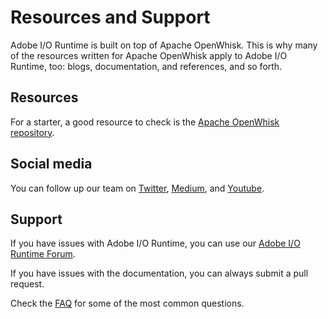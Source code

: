 <HeroSimple slots="heading, title"/>

# Resources and Support

Adobe I/O Runtime is built on top of Apache OpenWhisk. This is why many of the resources written for Apache OpenWhisk apply to Adobe I/O Runtime, too: blogs, documentation, and references, and so forth.

## Resources

For a starter, a good resource to check is the [Apache OpenWhisk repository](https://github.com/apache/incubator-openwhisk/tree/master/docs).

## Social media

You can follow up our team on [Twitter](https://twitter.com/adobeio), [Medium](https://medium.com/adobetech/tagged/platform), and [Youtube](https://www.youtube.com/channel/UCDtYqOjS9Eq9gacLcbMwhhQ).

## Support

If you have issues with Adobe I/O Runtime, you can use our [Adobe I/O Runtime Forum](https://forums.adobe.com/community/adobe-io/adobe-io-runtime).

If you have issues with the documentation, you can always submit a pull request.

Check the [FAQ](faq.md) for some of the most common questions.
